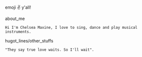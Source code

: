 

emoji :v: y'all!

about_me

    Hi I'm Chelsea Maxine, I love to sing, dance and play musical instruments.

hugot_lines/other_stuffs

    "They say true love waits. So I'll wait".

